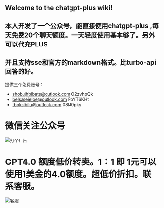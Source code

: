 ## Welcome to the chatgpt-plus wiki!
## 本人开发了一个公众号，能直接使用chatgpt-plus ,每天免费20个聊天额度。一天轻度使用基本够了。另外可以代充PLUS 
## 并且支持sse和官方的markdown格式。比turbo-api回答的好。


提供三个免费账号：
* shobujhbibats@outlook.com   O2zvhpQk
* belsasejeloe@outlook.com   PoYT6KHt
* tbokolbilu@outlook.com  08lJ0pky

#  微信关注公众号
![打个广告](https://public-diger.oss-cn-beijing.aliyuncs.com/qrcode_for_gh_250043da68ed_344.jpg)

# GPT4.0 额度低价转卖。1：1 即 1元可以使用1美金的4.0额度。超低价折扣。联系客服。

![客服](https://work.weixin.qq.com/kfid/kfc007642fe843ee61a)
